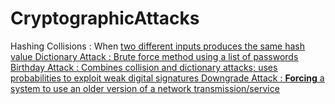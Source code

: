 # CryptographicAttacks

Hashing Collisions
 : When <u>two<u> different inputs produces the <u>same<u> hash value
Dictionary Attack
 : Brute force method using a list of passwords
Birthday Attack
 : Combines collision and dictionary attacks; uses probabilities to exploit weak digital signatures
Downgrade Attack
 : **<u>Forcing<u>** a system to use an <u>older version<u> of a network transmission/service
